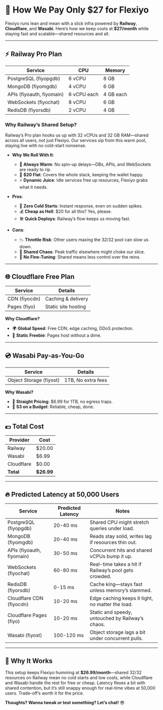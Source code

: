 # 🚀 How We Pay Only $27 for Flexiyo

Flexiyo runs lean and mean with a slick infra powered by **Railway**, **Cloudflare**, and **Wasabi**. Here’s how we keep costs at **$27/month** while staying fast and scalable—shared resources and all.

---

## ⚡ **Railway Pro Plan**

| **Service**               | **CPU**     | **Memory** |
|---------------------------|-------------|------------|
| PostgreSQL (fiyopgdb)     | 6 vCPU      | 8 GB       |
| MongoDB (fiyomgdb)        | 4 vCPU      | 6 GB       |
| APIs (fiyoauth, fiyomain) | 6 vCPU each | 4 GB each  |
| WebSockets (fiyochat)     | 8 vCPU      | 6 GB       |
| RedisDB (fiyorsdb)        | 2 vCPU      | 4 GB       |

### Why Railway’s Shared Setup?
Railway’s Pro plan hooks us up with 32 vCPUs and 32 GB RAM—shared across all users, not just Flexiyo. Our services sip from this warm pool, staying live with no cold-start nonsense.

- **Why We Roll With It**:  
  - 🌟 **Always Warm**: No spin-up delays—DBs, APIs, and WebSockets are ready to rip.  
  - 💸 **$20 Flat**: Covers the whole stack, keeping the wallet happy.  
  - ⚡ **Dynamic Juice**: Idle services free up resources, Flexiyo grabs what it needs.

- **Pros**:  
  - 🚀 **Zero Cold Starts**: Instant response, even on sudden spikes.  
  - 💰 **Cheap as Hell**: $20 for all this? Yes, please.  
  - 🛠 **Quick Deploys**: Railway’s flow keeps us moving fast.

- **Cons**:  
  - 📉 **Throttle Risk**: Other users maxing the 32/32 pool can slow us down.  
  - 🤔 **Shared Chaos**: Peak traffic elsewhere might choke our slice.  
  - 🔧 **No Fine-Tuning**: Shared means less control over the reins.

---

## 🌐 **Cloudflare Free Plan**

| **Service**   | **Details**         |
|---------------|---------------------|
| CDN (fiyocdn) | Caching & delivery  |
| Pages (fiyo)  | Static site hosting |

**Why Cloudflare?**  
- 🌍 **Global Speed**: Free CDN, edge caching, DDoS protection.  
- 📄 **Static Freebie**: Pages host without a dime.

---

## 💿 **Wasabi Pay-as-You-Go**

| **Service**             | **Details**        |
|-------------------------|-------------------|
| Object Storage (fiyost) | 1TB, No extra fees |

**Why Wasabi?**  
- 💸 **Straight Pricing**: $6.99 for 1TB, no egress traps.  
- 🏦 **S3 on a Budget**: Reliable, cheap, done.

---

## 💵 **Total Cost**

| **Provider**  | **Cost** |
|---------------|----------|
| Railway       | $20.00   |
| Wasabi        | $6.99    |
| Cloudflare    | $0.00    |
| **Total**     | **$26.99** |

---

## 🔥 **Predicted Latency at 50,000 Users**

| **Service**               | **Predicted Latency** | **Notes**                                                         |
|---------------------------|-----------------------|-------------------------------------------------------------------|
| PostgreSQL (fiyopgdb)     | 20-40 ms             | Shared CPU might stretch queries under load.                      |
| MongoDB (fiyomgdb)        | 20-40 ms             | Reads stay solid, writes lag if resources thin out.               |
| APIs (fiyoauth, fiyomain) | 30-50 ms             | Concurrent hits and shared vCPUs bump it up.                      |
| WebSockets (fiyochat)     | 60-80 ms             | Real-time takes a hit if Railway’s pool gets crowded.             |
| RedisDB (fiyorsdb)        | 0-15 ms              | Cache king—stays fast unless memory’s slammed.                    |
| Cloudflare CDN (fiyocdn)  | 10-20 ms             | Edge caching keeps it tight, no matter the load.                  |
| Cloudflare Pages (fiyo)   | 10-20 ms             | Static and speedy, untouched by Railway’s chaos.                  |
| Wasabi (fiyost)           | 100-120 ms           | Object storage lags a bit under concurrent pulls.                 |

---

## 🌟 **Why It Works**
This setup keeps Flexiyo humming at **$26.99/month**—shared 32/32 resources on Railway mean no cold starts and low costs, while Cloudflare and Wasabi handle the rest for free or cheap. Latency flexes a bit with shared contention, but it’s still snappy enough for real-time vibes at 50,000 users. Trade-off’s worth it for the price.

**Thoughts? Wanna tweak or test something? Let’s chat!** 😎
